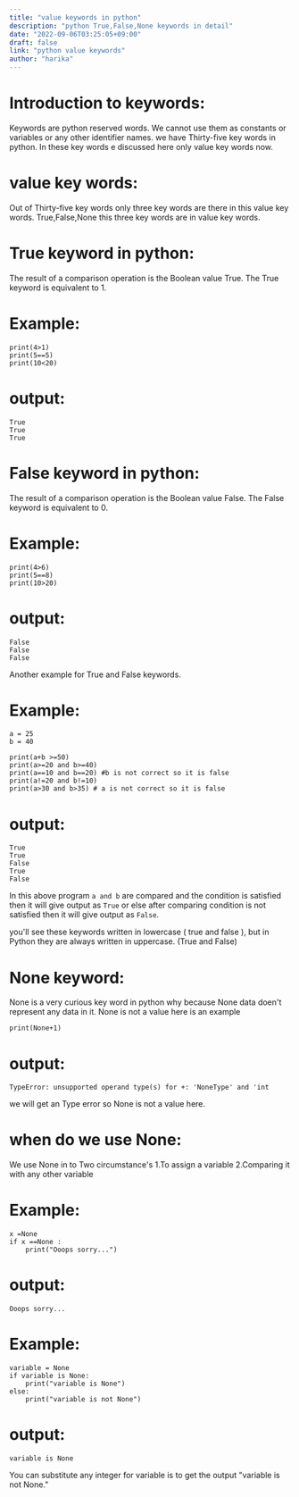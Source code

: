 ```yaml
---
title: "value keywords in python"
description: "python True,False,None keywords in detail"
date: "2022-09-06T03:25:05+09:00"
draft: false
link: "python value keywords"
author: "harika"
---
```


# Introduction to keywords:
Keywords are python reserved words.
We cannot use them as constants or variables or any other identifier names.
we have Thirty-five key words in python.
In these key words e discussed here only value key words now.

# value key words:
Out of Thirty-five key words only three key words are there in this value key words.
True,False,None this three key words are in value key words.

# True keyword in python:
The result of a comparison operation is the Boolean value True.
The True keyword is equivalent to 1. 

# Example:
```
print(4>1)
print(5==5)
print(10<20)
```
# output:
```
True
True
True
```
# False keyword in python:
The result of a comparison operation is the Boolean value False.
The False keyword is equivalent to 0. 

# Example:
```
print(4>6)
print(5==8)
print(10>20)
```
# output:
```
False
False
False
```
Another example for True and False keywords.
# Example:
```
a = 25
b = 40

print(a+b >=50)
print(a>=20 and b>=40)
print(a==10 and b==20) #b is not correct so it is false
print(a!=20 and b!=10)
print(a>30 and b>35) # a is not correct so it is false
```
# output:
```
True
True
False
True
False
```
In this above program `a and b` are compared and the condition is satisfied then it will give output as `True` or else after comparing  condition is not satisfied then it will give output as `False`.

you'll see these keywords written in lowercase ( true and false ), but in Python they are always written in uppercase. (True and False)

# None keyword:
None is a very curious key word in python why because None data doen't represent any data in it.
None is not a value here is an example
```
print(None+1)
```
# output:
```
TypeError: unsupported operand type(s) for +: 'NoneType' and 'int
```
we will get an Type error so None is not a value here.

# when do we use None:
We use None in to Two circumstance's
1.To assign a variable
2.Comparing it with any other variable

# Example:
```
x =None
if x ==None :
    print("Ooops sorry...")
```
# output:
```
Ooops sorry...
```
# Example:
```
variable = None
if variable is None:
    print("variable is None")
else:
    print("variable is not None")
```
# output:
```
variable is None
```
You can substitute any integer for variable is to get the output "variable is not None." 